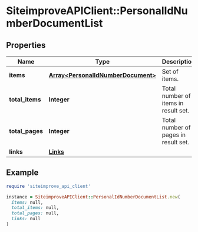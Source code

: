 # SiteimproveAPIClient::PersonalIdNumberDocumentList

## Properties

| Name | Type | Description | Notes |
| ---- | ---- | ----------- | ----- |
| **items** | [**Array&lt;PersonalIdNumberDocument&gt;**](PersonalIdNumberDocument.md) | Set of items. |  |
| **total_items** | **Integer** | Total number of items in result set. |  |
| **total_pages** | **Integer** | Total number of pages in result set. |  |
| **links** | [**Links**](Links.md) |  | [optional] |

## Example

```ruby
require 'siteimprove_api_client'

instance = SiteimproveAPIClient::PersonalIdNumberDocumentList.new(
  items: null,
  total_items: null,
  total_pages: null,
  links: null
)
```

